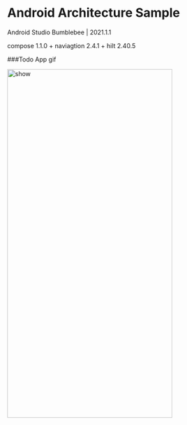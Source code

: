# Android Architecture Sample

Android Studio Bumblebee | 2021.1.1

compose 1.1.0 + naviagtion 2.4.1 + hilt 2.40.5

###Todo App gif


<img src="/screenshots/todo.gif" alt="show" width="378" height="798" />

